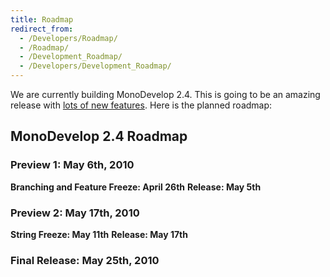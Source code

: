 ```yaml
---
title: Roadmap
redirect_from:
  - /Developers/Roadmap/
  - /Roadmap/
  - /Development_Roadmap/
  - /Developers/Development_Roadmap/
---
```


We are currently building MonoDevelop 2.4. This is going to be an amazing release with [lots of new features](/documentation/release-notes/whats-new-in-monodevelop-2.4/ "Download/What's new in MonoDevelop 2.4"). Here is the planned roadmap:

MonoDevelop 2.4 Roadmap
-----------------------

### Preview 1: May 6th, 2010

**Branching and Feature Freeze: April 26th**
**Release: May 5th**

### Preview 2: May 17th, 2010

**String Freeze: May 11th**
**Release: May 17th**

### Final Release: May 25th, 2010
